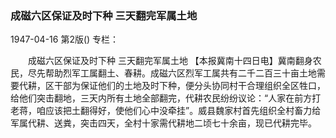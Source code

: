 ### 成磁六区保证及时下种  三天翻完军属土地

1947-04-16
第2版()
专栏：

　　成磁六区保证及时下种
    三天翻完军属土地
    【本报冀南十四日电】冀南翻身农民，尽先帮助烈军工属翻土、春耕。成磁六区烈军工属共有二千二百三十亩土地需要代耕，区干部为保证他们的土地及时下种，便分头协同村干合理组织全区牲口，给他们突击翻地，三天内所有土地全部翻完，代耕农民纷纷议论：“人家在前方打老蒋，咱应该把土翻得好，使他们心中没牵挂”。威县魏家村首先组织全村畜力给军属代耕、送粪，突击四天，全村十家需代耕地二顷七十余亩，现已代耕完毕。
